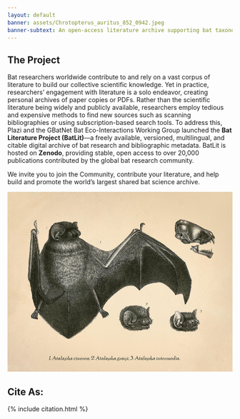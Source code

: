 ```yaml
---
layout: default
banner: assets/Chrotopterus_auritus_852_0942.jpeg
banner-subtext: An open-access literature archive supporting bat taxonomy, ecology, and conservation. 
---
```




## The Project

Bat researchers worldwide contribute to and rely on a vast corpus of literature to build our collective scientific knowledge. Yet in practice, researchers’ engagement with literature is a solo endeavor, creating personal archives of paper copies or PDFs. Rather than the scientific literature being widely and publicly available, researchers employ tedious and expensive methods to find new sources such as scanning bibliographies or using subscription-based search tools. 
To address this, Plazi and the GBatNet Bat Eco-Interactions Working Group launched the **Bat Literature Project (BatLit)**—a freely available, versioned, multilingual, and citable digital archive of bat research and bibliographic metadata. BatLit is hosted on **Zenodo**, providing stable, open access to over 20,000 publications contributed by the global bat research community.

We invite you to join the Community, contribute your literature, and help build and promote the world’s largest shared bat science archive.

<img class="img-inline img-inline-larger" src="assets/vintage-bat-anatomy-patrycja-polechonska.jpg"/>

## Cite As: 

{% include citation.html %}
